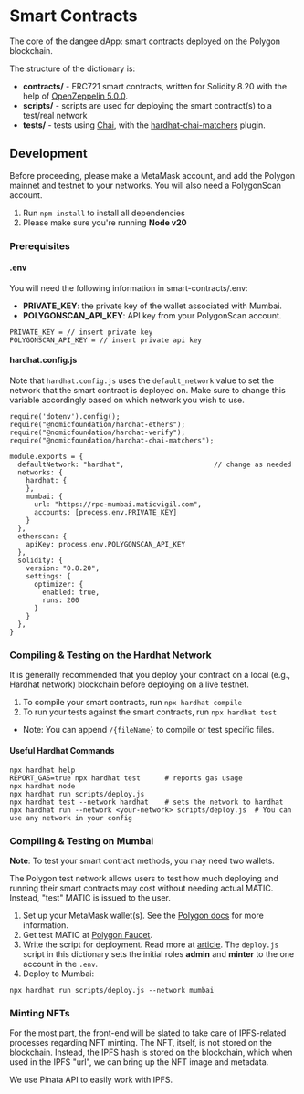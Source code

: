 # Smart Contracts
The core of the dangee dApp: smart contracts deployed on the Polygon blockchain.

The structure of the dictionary is: 
- **contracts/** - ERC721 smart contracts, written for Solidity 8.20 with the help of [OpenZeppelin 5.0.0](https://www.openzeppelin.com/contractsv).
- **scripts/** - scripts are used for deploying the smart contract(s) to a test/real network
- **tests/** - tests using [Chai](https://www.chaijs.com), with the [hardhat-chai-matchers](https://hardhat.org/hardhat-chai-matchers/docs/reference) plugin. 

## Development
Before proceeding, please make a MetaMask account, and add the Polygon mainnet and testnet to your networks. You will also need a PolygonScan account.
1. Run ```npm install``` to install all dependencies
2. Please make sure you're running  **Node v20**

### Prerequisites
#### .env
You will need the following information in smart-contracts/.env:

- **PRIVATE_KEY**: the private key of the wallet associated with Mumbai.
- **POLYGONSCAN_API_KEY**: API key from your PolygonScan account.

```shell
PRIVATE_KEY = // insert private key
POLYGONSCAN_API_KEY = // insert private api key
```

#### hardhat.config.js
Note that ```hardhat.config.js``` uses the ```default_network``` value to set the
network that the smart contract is deployed on. Make sure to change this variable
accordingly based on which network you wish to use.
```shell
require('dotenv').config();
require("@nomicfoundation/hardhat-ethers");
require("@nomicfoundation/hardhat-verify");
require("@nomicfoundation/hardhat-chai-matchers");

module.exports = {
  defaultNetwork: "hardhat",                      // change as needed 
  networks: {
    hardhat: {
    },
    mumbai: {
      url: "https://rpc-mumbai.maticvigil.com",
      accounts: [process.env.PRIVATE_KEY]
    }
  },
  etherscan: {
    apiKey: process.env.POLYGONSCAN_API_KEY
  },
  solidity: {
    version: "0.8.20",
    settings: {
      optimizer: {
        enabled: true,
        runs: 200
      }
    }
  },
}
```

### Compiling & Testing on the Hardhat Network
It is generally recommended that you deploy your contract on a local (e.g., Hardhat network) blockchain
before deploying on a live testnet.
1. To compile your smart contracts, run ```npx hardhat compile```
2. To run your tests against the smart contracts, run ```npx hardhat test```

- Note: You can append ```/{fileName}``` to compile or test specific files.

#### Useful Hardhat Commands
```shell
npx hardhat help
REPORT_GAS=true npx hardhat test      # reports gas usage
npx hardhat node
npx hardhat run scripts/deploy.js     
npx hardhat test --network hardhat    # sets the network to hardhat
npx hardhat run --network <your-network> scripts/deploy.js  # You can use any network in your config
```

### Compiling & Testing on Mumbai
**Note**: To test your smart contract methods, you may need two wallets.

The Polygon test network allows users to test how much deploying and running 
their smart contracts may cost without needing actual MATIC. Instead, "test" MATIC
is issued to the user.

1. Set up your MetaMask wallet(s). See the [Polygon docs](https://docs.polygon.technology/tools/wallets/metamask/add-polygon-network/#mainnet_1) for more information.
2. Get test MATIC at [Polygon Faucet](https://faucet.polygon.technology/).
3. Write the script for deployment. Read more at [article](https://medium.com/@yuvrajkakkar1/deploying-a-smart-contract-on-the-polygon-test-network-9071d5614cd3).
The ```deploy.js``` script in this dictionary sets the initial roles **admin** and **minter** to
the one account in the ```.env```.
4. Deploy to Mumbai:
```script
npx hardhat run scripts/deploy.js --network mumbai
```

### Minting NFTs 
For the most part, the front-end will be slated to take care of IPFS-related processes regarding
NFT minting. The NFT, itself, is not stored on the blockchain. Instead, the IPFS hash is stored on the
blockchain, which when used in the IPFS "url", we can bring up the NFT image and metadata.

We use Pinata API to easily work with IPFS. 

